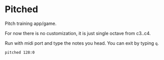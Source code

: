 # Pitched

Pitch training app/game.

For now there is no customization, it is just single octave from c3..c4.

Run with midi port and type the notes you head. You can exit by typing `q`.
```shell
pitched 128:0
```
